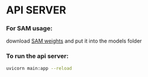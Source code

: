 # API SERVER

### For SAM usage:
download [SAM weights](https://dl.fbaipublicfiles.com/segment_anything/sam_vit_h_4b8939.pth) and put it into the models folder

### To run the api server:
```sh
uvicorn main:app --reload
```
